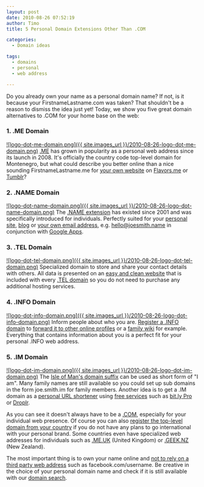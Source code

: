 ```yaml
---
layout: post
date: 2010-08-26 07:52:19
author: Timo
title: 5 Personal Domain Extensions Other Than .COM

categories:
  - Domain ideas

tags:
  - domains
  - personal
  - web address

---
```


Do you already own your name as a personal domain name? If not, is it because your FirstnameLastname.com was taken? That shouldn't be a reason to dismiss the idea just yet! Today, we show you five great domain alternatives to .COM for your home base on the web:

### 1. .ME Domain

[![logo-dot-me-domain.png]({{ site.images_url }}/2010-08-26-logo-dot-me-domain.png)](/domains/me-montenegrean-domain-name-registration-for-montenegro)
[.ME](/domains/me-montenegrean-domain-name-registration-for-montenegro) has grown in popularity as a personal web address since its launch in 2008. It's officially the country code top-level domain for Montenegro, but what could describe you better online than a nice sounding FirstnameLastname.me for [your own website](/services/website-builder) on [Flavors.me](/services/personal-profile/customize-flavors.me-website-with-your-own-domain) or [Tumblr](/features/applications/custom-domain-apps/blogs/tumblr-tumblelog-easy-blog-with-own-url)?

### 2. .NAME Domain

[![logo-dot-name-domain.png]({{ site.images_url }}/2010-08-26-logo-dot-name-domain.png)](/domains/name-domain-name-registration-for-names)
The [.NAME extension](/domains/name-domain-name-registration-for-names) has existed since 2001 and was specifically introduced for individuals. Perfectly suited for your [personal site](/services/personal-profile), [blog](/services/blog-hosting) or [your own email address](/services/email-hosting), e.g. hello@joesmith.name in conjunction with [Google Apps](/features/applications/google-apps-for-your-domain).

### 3. .TEL Domain

[![logo-dot-tel-domain.png]({{ site.images_url }}/2010-08-26-logo-dot-tel-domain.png)](/domains/tel-domain-name-registration-for-communication)
Specialized domain to store and share your contact details with others. All data is presented on an [easy and clean website](/blog/2010/03/your-tel-website-has-a-shiny-new-design.html) that is included with every [.TEL domain](/domains/tel-domain-name-registration-for-communication) so you do not need to purchase any additional hosting services.

### 4. .INFO Domain

[![logo-dot-info-domain.png]({{ site.images_url }}/2010-08-26-logo-dot-info-domain.png)](/domains/info-domain-name-registration-for-information)
Inform people about who you are. [Register a .INFO domain](/domains/info-domain-name-registration-for-information) to [forward it to other online profiles](/blog/2010/04/10-most-popular-services-to-forward-your-domain-url-to.html) or a [family wiki](/services/wiki-hosting) for example. Everything that contains information about you is a perfect fit for your personal .INFO web address.

### 5. .IM Domain

[![logo-dot-im-domain.png]({{ site.images_url }}/2010-08-26-logo-dot-im-domain.png)](/domains/im-domain-name-registration-for-isle-of-man)
The [Isle of Man's domain suffix](/domains/im-domain-name-registration-for-isle-of-man) can be used as short form of "I am". Many family names are still available so you could set up sub domains in the form joe.smith.im for family members. Another idea is to get a .IM domain as a [personal URL shortener](/services/url-shortener) using [free services](/services/free-hosting) such as [bit.ly Pro](/services/url-shortener/bit.ly-pro-custom-domain-short-url-forwarding-service) or [Droplr](/services/url-shortener/customize-droplr-with-your-own-domain).

As you can see it doesn't always have to be a [.COM](/domains/com-domain-name-registration-for-commercial), especially for your individual web presence. Of course you can also [register the top-level domain from your country](/domains/domain-name-registration-list-of-extensions) if you do not have any plans to go international with your personal brand. Some countries even have specialized web addresses for individuals such as [.ME.UK](/domains/me.uk-domain-name-registration-for-united-kingdom) (United Kingdom) or [.GEEK.NZ](/geek.nz-domain-name-registration-for-new-zealand) (New Zealand).

The most important thing is to own your name online and [not to rely on a third party web address](https://iwantmyname.com/blog/2010/02/your-usernames-do-not-belong-to-you.htm) such as facebook.com/username. Be creative in the choice of your personal domain name and check if it is still available with our [domain search](https://iwantmyname.com).
